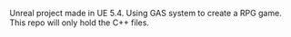 Unreal project made in UE 5.4. Using GAS system to create a RPG game. This repo will only hold the C++ files.
